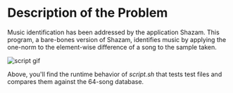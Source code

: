 # Description of the Problem
Music identification has been addressed by the application Shazam. This program, a bare-bones version of Shazam, identifies music by applying the one-norm to the element-wise difference of a song to the sample taken.

![script gif](script.gif)

Above, you'll find the runtime behavior of *script.sh* that tests test files and compares them against the 64-song database.
